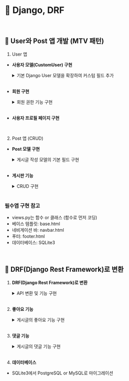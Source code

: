 # 📰 Django, DRF
</br>

## 📱 User와 Post 앱 개발 (MTV 패턴)

1. User 앱
- **사용자 모델(CustomUser) 구현**

    <details>
    <summary>기본 Django User 모델을 확장하여 커스텀 필드 추가</summary>
    <div markdown="1">

    - 프로필 이미지
    - 소개글

    </div>
    </details>
    </br>

- **회원 구현**

    <details>
    <summary>회원 권한 기능 구현</summary>
    <div markdown="1">

    - 회원가입 (`signup`)
    - 로그인 (`login`)
    - 로그아웃 (`logout`)

    </div>
    </details>
    </br>

- **사용자 프로필 페이지 구현**
 
 </br>

2. Post 앱 (CRUD)
- **Post 모델 구현**

    <details>
    <summary>게시글 작성 모델의 기본 필드 구현</summary>
    <div markdown="1">

    - 제목
    - 내용
    - 작성자
    - 작성일
    - 수정일

    </div>
    </details>
    </br>

- **게시판 기능**

    <details>
    <summary>CRUD 구현</summary>
    <div markdown="1">

    - Read-List: 게시글 목록 보기 (`post_list`)
    - Read-Detail: 게시글 상세 보기 (`post_detail`)
    - Create: 게시글 작성 기능 (`post_create`)
    - Update: 게시글 수정 기능 (`post_update`)
    - Delete: 게시글 삭제 기능 (`post_delete`)

    </div>
    </details>
    </br>

### 필수앱 구현 참고
- views.py는 함수 or 클래스 (함수로 먼저 코딩)
- 베이스 템플릿: base.html
- 네비게이션 바: navbar.html
- 푸터: footer.html
- 데이터베이스: SQLite3
</br>


## 📜 DRF(Django Rest Framework)로 변환

1. **DRF(Django Rest Framework)로 변환**

    <details>
    <summary>API 변환 및 기능 구현</summary>
    <div markdown="1">

    - User와 Post 앱을 API로 변환
    - Serializer 구현
        -`UserSerialize`, `PostSerializer`
    - APIView 사용하여 CRUD 기능 구현
    - URL 설정 및 라우팅

    </div>
    </details>
    </br>

2. **좋아요 기능**

    <details>
    <summary>게시글의 좋아요 기능 구현</summary>
    <div markdown="1">

    - Post 모델에 좋아요 필드 추가
    - 좋아요 개수 표시

    </div>
    </details>
    </br>

3. **댓글 기능**

    <details>
    <summary>게시글의 댓글 기능 구현</summary>
    <div markdown="1">

    - Comment 모델 구현
    - 댓글 기능 (작성, 수정, 삭제)
    - 게시글 상세 페이지에 댓글 목록 표시

    </div>
    </details>
    </br>   

4. **데이터베이스**
- SQLite3에서 PostgreSQL or MySQL로 마이그레이션
   
